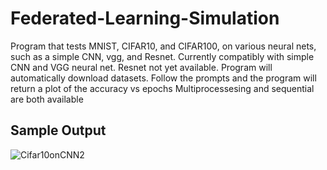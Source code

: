# Federated-Learning-Simulation
Program that tests MNIST, CIFAR10, and CIFAR100, on various neural nets, such as a simple CNN, vgg, and Resnet.
Currently compatibly with simple CNN and VGG neural net. Resnet not yet available.
Program will automatically download datasets. 
Follow the prompts and the program will return a plot of the accuracy vs epochs 
Multiprocessesing and sequential are both available
## Sample Output

![Cifar10onCNN2](https://user-images.githubusercontent.com/81037208/215595250-cd1115e3-1f5d-4a13-88d0-ce2735326c91.png)
